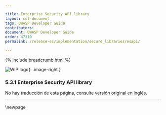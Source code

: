 ```yaml
---

title: Enterprise Security API library
layout: col-document
tags: OWASP Developer Guide
contributors:
document: OWASP Developer Guide
order: 47310
permalink: /release-es/implementation/secure_libraries/esapi/

---
```


{% include breadcrumb.html %}

<style type="text/css">
.image-right {
  height: 180px;
  display: block;
  margin-left: auto;
  margin-right: auto;
  float: right;
}
</style>

![WIP logo](../../../assets/images/dg_wip.png "Trabajo en curso"){: .image-right }

### 5.3.1 Enterprise Security API library

No hay traducción de esta página, consulte [versión original en inglés][release070301].

----

[release070301]: https://github.com/OWASP/www-project-developer-guide/blob/main/release/07-implementation/03-secure-libraries/01-esapi.md

\newpage
